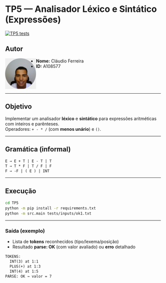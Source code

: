 # TP5 — Analisador Léxico e Sintático (Expressões)

[![TP5 tests](https://github.com/claudioferreira177/PLC2025/actions/workflows/tp5-tests.yml/badge.svg)](https://github.com/claudioferreira177/PLC2025/actions/workflows/tp5-tests.yml)

## Autor
<img src="../img/perfil.jpg" alt="Foto de perfil" width="100" align="left">

- **Nome:** Cláudio Ferreira  
- **ID:** A108577  

<br clear="left"/>

---

## Objetivo
Implementar um analisador **léxico** e **sintático** para expressões aritméticas com inteiros e parênteses.  
Operadores: `+ - * /` (com **menos unário**) e `()`.

---

## Gramática (informal)
```text
E → E + T | E - T | T
T → T * F | T / F | F
F → -F | ( E ) | INT
```

---

## Execução
```bash
cd TP5
python -m pip install -r requirements.txt
python -m src.main tests/inputs/ok1.txt
```

---

### Saída (exemplo)
- Lista de **tokens** reconhecidos (tipo/lexema/posição)
- Resultado **parse: OK** (com valor avaliado) ou **erro** detalhado

```text
TOKENS:
  INT(3) at 1:1
  PLUS(+) at 1:3
  INT(4) at 1:5
PARSE: OK → valor = 7
```


